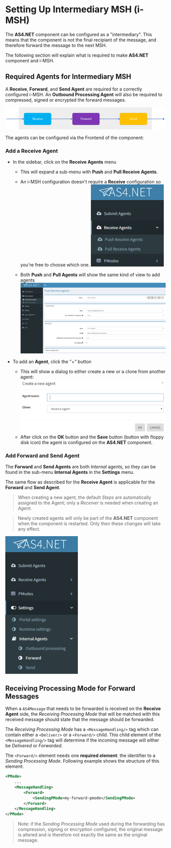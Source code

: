 # Setting Up Intermediary MSH (i-MSH)

The <b>AS4.NET</b> component can be configured as a "intermediary". This means that the component is not the final recipiant of the message, and therefore forward the message to the next MSH.

The following section will explain what is required to make <b>AS4.NET</b> component and i-MSH.

## Required Agents for Intermediary MSH

A **Receive**, **Forward**, and **Send Agent** are required for a correctly configured i-MSH. An **Outbound Processing Agent** will also be required to compressed, signed or encrypted the forward messages.

![receive forward send agent](images/receive-forward-send-agent.png)

The agents can be configured via the Frontend of the component:

### Add a Receive Agent

- In the sidebar, click on the **Receive Agents** menu

  - This will expand a sub-menu with **Push** and **Pull Receive Agents**.
  - An i-MSH configuration doesn't require a **Receive** configuration so you're free to choose which one.
    ![receive agent menu](images/receive-agent-menu.png)

  - Both **Push** and **Pull Agents** will show the same kind of view to add agents
    ![receive agent view](images/receive-agent-view.png)

- To add an **Agent**, click the "+" button

  - This will show a dialog to either create a new or a clone from another agent:
    ![receive agent new](images/receive-agent-new.png)
  - After click on the **OK** button and the **Save** button (button with floppy disk icon) the agent is configured on the <b>AS4.NET</b> component.

### Add Forward and Send Agent

The **Forward** and **Send Agents** are both _Internal_ agents, so they can be found in the sub-menu **Internal Agents** in the **Settings** menu.

The same flow as described for the **Receive Agent** is applicable for the **Forward** and **Send Agent**.

> When creating a new agent, the default _Steps_ are automatically assigned to the Agent; only a _Receiver_ is needed when creating an _Agent_.

> Newly created agents will only be part of the <b>AS4.NET</b> component when the component is restarted. Only then these changes will take any effect.

![forward agent menu](images/forward-agent-menu.png)

## Receiving Processing Mode for Forward Messages

When a `AS4Message` that needs to be forwarded is received on the **Receive Agent** side, the _Receiving Processing Mode_ that will be matched with this received message should state that the message should be forwarded.

The _Receiving Processing Mode_ has a `<MessageHandling/>` tag which can contain either a `<Deliver/>` or a `<Forward/>` child.
This child element of the `<MessageHandling/>` tag will determine if the incoming message will either be _Delivered_ or _Forwarded_.

The `<Forward/>` element needs one **required element**: the identifier to a _Sending Processing Mode_. Following example shows the structure of this element:

```xml
<PMode>
    ...
    <MessageHandling>
        <Forward>
            <SendingPMode>my-forward-pmode</SendingPMode>
        </Forward>
    </MessageHandling>
</PMode>
```

> Note: if the _Sending Processing Mode_ used during the forwarding has compression, signing or encryption configured, the original message is altered and is therefore not exactly the same as the original message.
